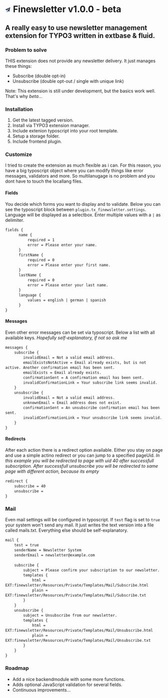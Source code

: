 # ![finewsletter icon](ext_icon.gif) Finewsletter v1.0.0 - beta
## A really easy to use newsletter management extension for TYPO3 written in extbase & fluid.


### Problem to solve
THIS extension does not provide any newsletter delivery. It just manages these things:

* Subscribe (double opt-in)
* Unsubscribe (double opt-out / single with unique link)

Note: This extension is still under development, but the basics work well. That's why _beta_…


### Installation
1. Get the latest tagged version.
2. Install via TYPO3 extension manager.
3. Include extenion typoscript into your root template.
4. Setup a storage folder.
5. Include frontend plugin.

### Customize
I tried to create the extension as much flexible as i can. For this reason, you have a big typoscript object where you can modify things like error messages, validators and more. So multilanugage is no problem and you dont have to touch the locallang files.


#### Fields
You decide which forms you want to display and to validate. Below you can see the typoscript block between `plugin.tx_finewsletter.settings`. Language will be displayed as a selectbox. Enter multiple values with a `|` as delimiter.

```
fields {
      name {
          required = 1
          error = Please enter your name.
      }
      firstName {
          required = 0
          error = Please enter your first name.
      }
      lastName {
          required = 0
          error = Please enter your last name.
      }
      language {
          values = english | german | spanish
      }
}

```

#### Messages 
Even other error messages can be set via typoscript. Below a list with all available keys. _Hopefully self-explanatory, if not so ask me_

```
messages {
    subscribe {
        invalidEmail = Not a valid email address.
        emailExistsNotActive = Email already exists, but is not active. Another confirmation email has been sent.
        emailExists = Email already exists.
        confirmationSent = A confirmation email has been sent.
        invalidConfirmationLink = Your subscribe link seems invalid.
    }
    unsubscribe {
        invalidEmail = Not a valid email address.
        unknownEmail = Email address does not exist.
        confirmationSent = An unsubscribe confirmation email has been sent.
        invalidConfirmationLink = Your unsubscribe link seems invalid.
    }
}

```

#### Redirects
After each action there is a redirect option available. Either you stay on page and use a simple actino redirect or you can jump to a specified pageUid. _In this example you will be redirected to page with uid 40 after successfull subscription. After successfull unsubscribe you will be redirected to same page with different action, because its empty_

```
redirect {
	subscribe = 40
	unsubscribe =
}
```

### Mail
Even mail settings will be configured in typoscript. If `test` flag is set to `true` your system won't send any mail. It just writes the text version into a file called mails.txt. Everything else should be self-explanatory.

```
mail {
    test = true
    senderName = Newsletter System
    senderEmail = newsletter@example.com

    subscribe {
        subject = Please confirm your subscription to our newsletter.
        templates { 
            html = EXT:finewsletter/Resources/Private/Templates/Mail/Subscribe.html
            plain = EXT:finewsletter/Resources/Private/Templates/Mail/Subscribe.txt
        }
    }
    unsubscribe {
        subject = Unsubscribe from our newsletter.
        templates {
            html = EXT:finewsletter/Resources/Private/Templates/Mail/Unsubscribe.html
            plain = EXT:finewsletter/Resources/Private/Templates/Mail/Unsubscribe.txt
        }
    }
} 

```


### Roadmap
* Add a nice backendmodule with some more functions.
* Adds optional JavaScript validation for several fields.
* Continuous improvements…